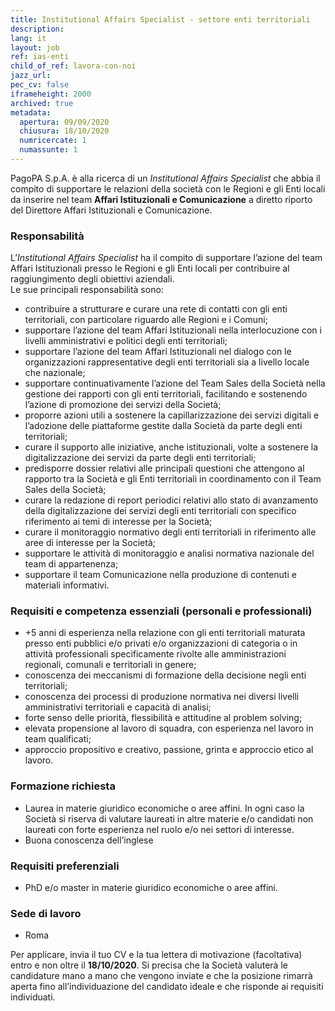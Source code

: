 ```yaml
---
title: Institutional Affairs Specialist - settore enti territoriali
description:
lang: it
layout: job
ref: ias-enti
child_of_ref: lavora-con-noi
jazz_url:
pec_cv: false
iframeheight: 2000
archived: true
metadata:
  apertura: 09/09/2020
  chiusura: 18/10/2020
  numricercate: 1
  numassunte: 1
---
```


PagoPA S.p.A. è alla ricerca di un _Institutional Affairs Specialist_ che abbia il compito di supportare le relazioni della società con le Regioni e gli Enti locali da inserire nel team **Affari Istituzionali e Comunicazione** a diretto riporto del Direttore Affari Istituzionali e Comunicazione.

### Responsabilità

L’_Institutional Affairs Specialist_ ha il compito di supportare l’azione del team Affari Istituzionali presso le Regioni e gli Enti locali per contribuire al raggiungimento degli obiettivi aziendali.  
Le sue principali responsabilità sono:

- contribuire a strutturare e curare una rete di contatti con gli enti territoriali, con particolare riguardo alle Regioni e i Comuni;
- supportare l’azione del team Affari Istituzionali nella interlocuzione con i livelli amministrativi e politici degli enti territoriali;
- supportare l’azione del team Affari Istituzionali nel dialogo con le organizzazioni rappresentative degli enti territoriali sia a livello locale che nazionale;
- supportare continuativamente l’azione del Team Sales della Società nella gestione dei rapporti con gli enti territoriali, facilitando e sostenendo l’azione di promozione dei servizi della Società;
- proporre azioni utili a sostenere la capillarizzazione dei servizi digitali e l’adozione delle piattaforme gestite dalla Società da parte degli enti territoriali;
- curare il supporto alle iniziative, anche istituzionali, volte a sostenere la digitalizzazione dei servizi da parte degli enti territoriali;
- predisporre dossier relativi alle principali questioni che attengono al rapporto tra la Società e gli Enti territoriali in coordinamento con il Team Sales della Società;
- curare la redazione di report periodici relativi allo stato di avanzamento della digitalizzazione dei servizi degli enti territoriali con specifico riferimento ai temi di interesse per la Società;
- curare il monitoraggio normativo degli enti territoriali in riferimento alle aree di interesse per la Società;
- supportare le attività di monitoraggio e analisi normativa nazionale del team di appartenenza;
- supportare il team Comunicazione nella produzione di contenuti e materiali informativi.

### Requisiti e competenza essenziali (personali e professionali)

- +5 anni di esperienza nella relazione con gli enti territoriali maturata presso enti pubblici e/o privati e/o organizzazioni di categoria o in attività professionali specificamente rivolte alle amministrazioni regionali, comunali e territoriali in genere;
- conoscenza dei meccanismi di formazione della decisione negli enti territoriali;
- conoscenza dei processi di produzione normativa nei diversi livelli amministrativi territoriali e capacità di analisi;
- forte senso delle priorità, flessibilità e attitudine al problem solving;
- elevata propensione al lavoro di squadra, con esperienza nel lavoro in team qualificati;
- approccio propositivo e creativo, passione, grinta e approccio etico al lavoro.

### Formazione richiesta

- Laurea in materie giuridico economiche o aree affini. In ogni caso la Società si riserva di valutare laureati in altre materie e/o candidati non laureati con forte esperienza nel ruolo e/o nei settori di interesse.
- Buona conoscenza dell’inglese

### Requisiti preferenziali

- PhD e/o master in materie giuridico economiche o aree affini.

### Sede di lavoro

- Roma

Per applicare, invia il tuo CV e la tua lettera di motivazione (facoltativa) entro e non oltre il **18/10/2020**. Si precisa che la Società valuterà le candidature mano a mano che vengono inviate e che la posizione rimarrà aperta fino all’individuazione del candidato ideale e che risponde ai requisiti individuati.
